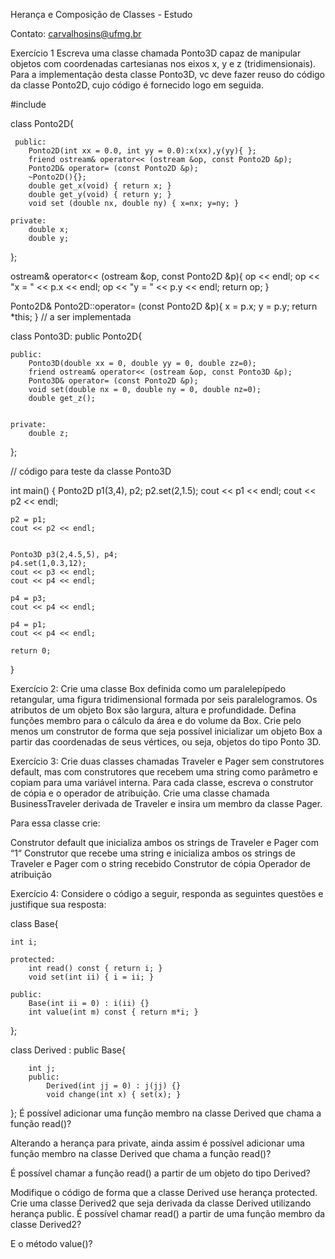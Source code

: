 Herança e Composição de Classes - Estudo

Contato: carvalhosins@ufmg.br

Exercício 1
Escreva uma classe chamada Ponto3D capaz de manipular objetos com coordenadas cartesianas nos eixos x, y e z (tridimensionais). Para a implementação desta classe Ponto3D, vc deve fazer reuso do código da classe Ponto2D, cujo código é fornecido logo em seguida.

#include<iostream> 

class Ponto2D{
    
     public:
        Ponto2D(int xx = 0.0, int yy = 0.0):x(xx),y(yy){ };
        friend ostream& operator<< (ostream &op, const Ponto2D &p);
        Ponto2D& operator= (const Ponto2D &p);
        ~Ponto2D(){};
        double get_x(void) { return x; }
        double get_y(void) { return y; }
        void set (double nx, double ny) { x=nx; y=ny; }
    
    private:                
        double x;
        double y;
};

ostream& operator<< (ostream &op, const Ponto2D &p){
            op << endl;
            op << "x = " << p.x << endl;
            op << "y = " << p.y << endl;
            return op;
}

Ponto2D& Ponto2D::operator= (const Ponto2D &p){
    x = p.x;
    y = p.y;
    return *this;
}
// a ser implementada

class Ponto3D: public Ponto2D{
    
    public:
        Ponto3D(double xx = 0, double yy = 0, double zz=0);
        friend ostream& operator<< (ostream &op, const Ponto3D &p);
        Ponto3D& operator= (const Ponto2D &p);
        void set(double nx = 0, double ny = 0, double nz=0);
        double get_z();
            
    
    private:
        double z;
};    


// código para teste da classe Ponto3D
    
int main()
{
    Ponto2D p1(3,4), p2;
    p2.set(2,1.5);
    cout << p1 << endl;
    cout << p2 << endl;

    p2 = p1;
    cout << p2 << endl;


    Ponto3D p3(2,4.5,5), p4;
    p4.set(1,0.3,12);
    cout << p3 << endl;
    cout << p4 << endl;

    p4 = p3;
    cout << p4 << endl;

    p4 = p1;
    cout << p4 << endl;

    return 0;
}    
    
    
Exercício 2:
Crie uma classe Box definida como um paralelepípedo retangular, uma figura tridimensional formada por seis paralelogramos. Os atributos de um objeto Box são largura, 
altura e profundidade. Defina funções membro para o cálculo da área e do volume da Box. Crie pelo menos um construtor de forma que seja possível inicializar um objeto Box a
partir das coordenadas de seus vértices, ou seja, objetos do tipo Ponto 3D.

Exercício 3:
Crie duas classes chamadas Traveler e Pager sem construtores default, mas com construtores que recebem uma string como parâmetro e copiam para uma variável interna. 
Para cada classe, escreva o construtor de cópia e o operador de atribuição. Crie uma classe chamada BusinessTraveler derivada de Traveler e insira um membro da classe Pager. 

Para essa classe crie:

Construtor default que inicializa ambos os strings de Traveler e Pager com “1“
Construtor que recebe uma string e inicializa ambos os strings de Traveler e Pager com o string recebido
Construtor de cópia
Operador de atribuição

Exercício 4:
Considere o código a seguir, responda as seguintes questões e justifique sua resposta:

class Base{
    
    int i;
    
    protected:
        int read() const { return i; }
        void set(int ii) { i = ii; }
    
    public:
        Base(int ii = 0) : i(ii) {}
        int value(int m) const { return m*i; }
};


class Derived : public Base{
        
        int j;
        public:
            Derived(int jj = 0) : j(jj) {}
            void change(int x) { set(x); }
};
É possível adicionar uma função membro na classe Derived que chama a função read()?
    
Alterando a herança para private, ainda assim é possível adicionar uma função membro na classe Derived que chama a função read()?
    
É possível chamar a função read() a partir de um objeto do tipo Derived?
    
Modifique o código de forma que a classe Derived use herança protected. 
Crie uma classe Derived2 que seja derivada da classe Derived utilizando herança public. É possível chamar read() a partir de uma função membro da classe Derived2? 

E o método value()?
